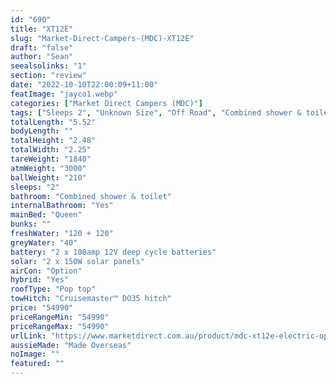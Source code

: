 ```yaml
---
id: "690"
title: "XT12E"
slug: "Market-Direct-Campers-(MDC)-XT12E"
draft: "false"
author: "Sean"
seealsolinks: "1"
section: "review"
date: "2022-10-10T22:00:09+11:00"
featImage: "jayco1.webp"
categories: ["Market Direct Campers (MDC)"]
tags: ["Sleeps 2", "Unknown Size", "Off Road", "Combined shower & toilet", "Pop top", "50 - 60k"]
totalLength: "5.52"
bodyLength: ""
totalHeight: "2.48"
totalWidth: "2.25"
tareWeight: "1840"
atmWeight: "3000"
ballWeight: "210"
sleeps: "2"
bathroom: "Combined shower & toilet"
internalBathroom: "Yes"
mainBed: "Queen"
bunks: ""
freshWater: "120 + 120"
greyWater: "40"
battery: "2 x 100amp 12V deep cycle batteries"
solar: "2 x 150W solar panels"
airCon: "Option"
hybrid: "Yes"
roofType: "Pop top"
towHitch: "Cruisemaster™ DO35 hitch"
price: "54990"
priceRangeMin: "54990"
priceRangeMax: "54990"
urlLink: "https://www.marketdirect.com.au/product/mdc-xt12e-electric-opening-offroad-caravan/"
aussieMade: "Made Overseas"
noImage: ""
featured: ""
---
```

